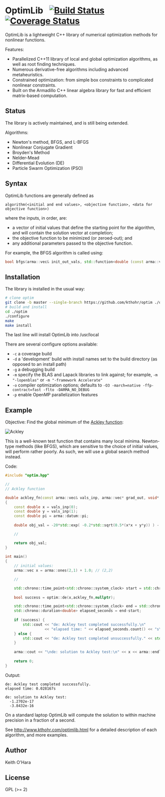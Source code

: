 # OptimLib &nbsp; [![Build Status](https://travis-ci.org/kthohr/optim.svg?branch=master)](https://travis-ci.org/kthohr/optim) [![Coverage Status](https://codecov.io/github/kthohr/optim/coverage.svg?branch=master)](https://codecov.io/github/kthohr/optim?branch=master)

OptimLib is a lightweight C++ library of numerical optimization methods for nonlinear functions.

Features:

* Parallelized C++11 library of local and global optimization algorithms, as well as root finding techniques.
* Numerous derivative-free algorithms including advanced metaheuristics.
* Constrained optimization: from simple box constraints to complicated nonlinear constraints.
* Built on the Armadillo C++ linear algebra library for fast and efficient matrix-based computation.

## Status

The library is actively maintained, and is still being extended.

Algorithms:

* Newton's method, BFGS, and L-BFGS
* Nonlinear Conjugate Gradient
* Broyden's Method
* Nelder-Mead
* Differential Evolution (DE)
* Particle Swarm Optimization (PSO)

## Syntax

OptimLib functions are generally defined as
```
algorithm(<initial and end values>, <objective function>, <data for objective function>)
```
where the inputs, in order, are:
* a vector of initial values that define the starting point for the algorithm, and will contain the solution vector at completion;
* the objective function to be minimized (or zeroed-out); and
* any additional parameters passed to the objective function.

For example, the BFGS algorithm is called using:
``` cpp
bool bfgs(arma::vec& init_out_vals, std::function<double (const arma::vec& vals_inp, arma::vec* grad_out, void* opt_data)> opt_objfn, void* opt_data);
```

## Installation

The library is installed in the usual way:

```bash
# clone optim
git clone -b master --single-branch https://github.com/kthohr/optim ./optim
# build and install
cd ./optim
./configure
make
make install
```

The last line will install OptimLib into /usr/local

There are several configure options available:
* `-c` a coverage build
* `-d` a 'development' build with install names set to the build directory (as opposed to an install path)
* `-g` a debugging build
* `-m` specify the BLAS and Lapack libraries to link against; for example, `-m "-lopenblas"` or `-m "-framework Accelerate"`
* `-o` compiler optimization options; defaults to `-O3 -march=native -ffp-contract=fast -flto -DARMA_NO_DEBUG`
* `-p` enable OpenMP parallelization features

## Example

Objective: Find the global minimum of the [Ackley function](https://en.wikipedia.org/wiki/Ackley_function):

![Ackley](https://github.com/kthohr/kthohr.github.io/blob/master/pics/ackley_fn_3d.png)

This is a well-known test function that contains many local minima. Newton-type methods (like BFGS), which are sensitive to the choice of initial values, will perform rather poorly. As such, we will use a global search method instead. 

Code:

``` cpp
#include "optim.hpp"

//
// Ackley function

double ackley_fn(const arma::vec& vals_inp, arma::vec* grad_out, void* opt_data)
{
    const double x = vals_inp(0);
    const double y = vals_inp(1);
    const double pi = arma::datum::pi;
 
    double obj_val = -20*std::exp( -0.2*std::sqrt(0.5*(x*x + y*y)) ) - std::exp( 0.5*(std::cos(2*pi*x) + std::cos(2*pi*y)) ) + 22.718282L;

    //

    return obj_val;
}
 
int main()
{
    // initial values:
    arma::vec x = arma::ones(2,1) + 1.0; // (2,2)

    //

    std::chrono::time_point<std::chrono::system_clock> start = std::chrono::system_clock::now();
 
    bool success = optim::de(x,ackley_fn,nullptr);

    std::chrono::time_point<std::chrono::system_clock> end = std::chrono::system_clock::now();
    std::chrono::duration<double> elapsed_seconds = end-start;
 
    if (success) {
        std::cout << "de: Ackley test completed successfully.\n"
                  << "elapsed time: " << elapsed_seconds.count() << "s\n";
    } else {
        std::cout << "de: Ackley test completed unsuccessfully." << std::endl;
    }
 
    arma::cout << "\nde: solution to Ackley test:\n" << x << arma::endl;
 
    return 0;
}
```

Output:
```
de: Ackley test completed successfully.
elapsed time: 0.028167s

de: solution to Ackley test:
  -1.2702e-17
  -3.8432e-16
```
On a standard laptop OptimLib will compute the solution to within machine precision in a fraction of a second.

See http://www.kthohr.com/optimlib.html for a detailed description of each algorithm, and more examples.

## Author

Keith O'Hara

## License

GPL (>= 2)

